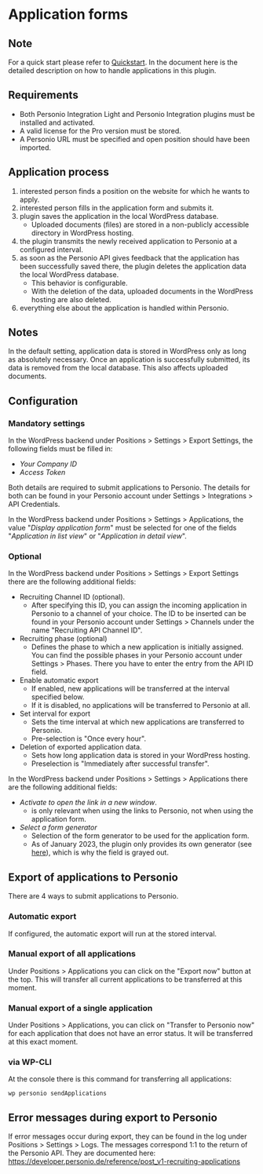 # Application forms

## Note

For a quick start please refer to [Quickstart](quickstart.md). In the document here is the detailed description on how to handle applications in this plugin.

## Requirements

* Both Personio Integration Light and Personio Integration plugins must be installed and activated.
* A valid license for the Pro version must be stored.
* A Personio URL must be specified and open position should have been imported.

## Application process

1. interested person finds a position on the website for which he wants to apply.
2. interested person fills in the application form and submits it.
3. plugin saves the application in the local WordPress database.
    * Uploaded documents (files) are stored in a non-publicly accessible directory in WordPress hosting.
4. the plugin transmits the newly received application to Personio at a configured interval.
5. as soon as the Personio API gives feedback that the application has been successfully saved there, the plugin deletes the application data the local WordPress database.
    * This behavior is configurable.
    * With the deletion of the data, uploaded documents in the WordPress hosting are also deleted. 
6. everything else about the application is handled within Personio.

## Notes

In the default setting, application data is stored in WordPress only as long as absolutely necessary. Once an application is successfully submitted, its data is removed from the local database. This also affects uploaded documents.

## Configuration

### Mandatory settings

In the WordPress backend under Positions > Settings > Export Settings, the following fields must be filled in:

* _Your Company ID_
* _Access Token_

Both details are required to submit applications to Personio. The details for both can be found in your Personio account under Settings > Integrations > API Credentials.

In the WordPress backend under Positions > Settings > Applications, the value "_Display application form_" must be selected for one of the fields "_Application in list view_" or "_Application in detail view_".

### Optional

In the WordPress backend under Positions > Settings > Export Settings there are the following additional fields:

* Recruiting Channel ID (optional).
    * After specifying this ID, you can assign the incoming application in Personio to a channel of your choice. The ID to be inserted can be found in your Personio account under Settings > Channels under the name "Recruiting API Channel ID".
* Recruiting phase (optional)
    * Defines the phase to which a new application is initially assigned. You can find the possible phases in your Personio account under Settings > Phases. There you have to enter the entry from the API ID field.
* Enable automatic export
    * If enabled, new applications will be transferred at the interval specified below.
    * If it is disabled, no applications will be transferred to Personio at all.
* Set interval for export
    * Sets the time interval at which new applications are transferred to Personio.
    * Pre-selection is "Once every hour".
* Deletion of exported application data.
    * Sets how long application data is stored in your WordPress hosting.
    * Preselection is "Immediately after successful transfer".

In the WordPress backend under Positions > Settings > Applications there are the following additional fields:

* _Activate to open the link in a new window_.
    * is only relevant when using the links to Personio, not when using the application form.
* _Select a form generator_
    * Selection of the form generator to be used for the application form.
    * As of January 2023, the plugin only provides its own generator (see [here](personioformulare.md)), which is why the field is grayed out.

## Export of applications to Personio

There are 4 ways to submit applications to Personio.

### Automatic export

If configured, the automatic export will run at the stored interval.

### Manual export of all applications

Under Positions > Applications you can click on the "Export now" button at the top. This will transfer all current applications to be transferred at this moment.

### Manual export of a single application

Under Positions > Applications, you can click on "Transfer to Personio now" for each application that does not have an error status. It will be transferred at this exact moment.

### via WP-CLI

At the console there is this command for transferring all applications:

`wp personio sendApplications`

## Error messages during export to Personio

If error messages occur during export, they can be found in the log under Positions > Settings > Logs. The messages correspond 1:1 to the return of the Personio API. They are documented here:
https://developer.personio.de/reference/post_v1-recruiting-applications